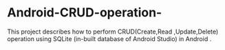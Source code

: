 # Android-CRUD-operation-
This project describes how to perform CRUD(Create,Read ,Update,Delete) operation using SQLite (in-built  database of Android Studio) in Android .
